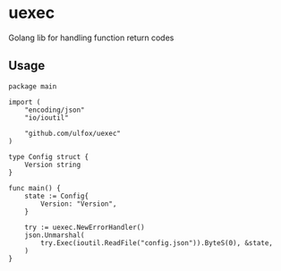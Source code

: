 # uexec

Golang lib for handling function return codes

## Usage

    package main

    import (
        "encoding/json"
        "io/ioutil"

        "github.com/ulfox/uexec"
    )

    type Config struct {
        Version string
    }

    func main() {
        state := Config{
            Version: "Version",
        }

        try := uexec.NewErrorHandler()
        json.Unmarshal(
            try.Exec(ioutil.ReadFile("config.json")).ByteS(0), &state,
        )
    }
